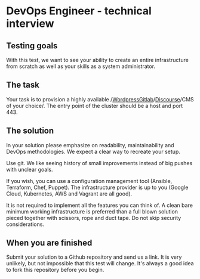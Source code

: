 # DevOps Engineer - technical interview

## Testing goals
With this test, we want to see your ability to create an entire infrastructure from scratch as well as your skills as a system administrator.

## The task
Your task is to provision a highly available /[Wordpress](https://wordpress.com/)[Gitlab](https://about.gitlab.com/)/[Discourse](https://www.discourse.org/)/CMS of your choice/. The entry point of the cluster should be a host and port 443.

## The solution
In your solution please emphasize on readability, maintainability and DevOps methodologies. We expect a clear way to recreate your setup.

Use git. We like seeing history of small improvements instead of big pushes with unclear goals.

If you wish, you can use a configuration management tool (Ansible, Terraform, Chef, Puppet). The infrastructure provider is up to you (Google Cloud, Kubernetes, AWS and Vagrant are all good).

It is not required to implement all the features you can think of. A clean bare minimum working infrastructure is preferred than a full blown solution pieced together with scissors, rope and duct tape. Do not skip security considerations.

## When you are finished
Submit your solution to a Github repository and send us a link.
It is very unlikely, but not impossible that this test will change. It's always a good idea to fork this repository before you begin.
